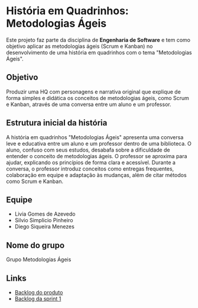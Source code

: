 # História em Quadrinhos: Metodologias Ágeis

Este projeto faz parte da disciplina de **Engenharia de Software** e tem como objetivo aplicar as metodologias ágeis (Scrum e Kanban) no desenvolvimento de uma história em quadrinhos com o tema "Metodologias Ágeis".

## Objetivo

Produzir uma HQ com personagens e narrativa original que explique de forma simples e didática os conceitos de metodologias ágeis, como Scrum e Kanban, através de uma conversa entre um aluno e um professor.

## Estrutura inicial da história

A história em quadrinhos "Metodologias Ágeis" apresenta uma conversa leve e educativa entre um aluno e um professor dentro de uma biblioteca. O aluno, confuso com seus estudos, desabafa sobre a dificuldade de entender o conceito de metodologias ágeis. O professor se aproxima para ajudar, explicando os princípios de forma clara e acessível. Durante a conversa, o professor introduz conceitos como entregas frequentes, colaboração em equipe e adaptação às mudanças, além de citar métodos como Scrum e Kanban.

## Equipe

- Livia Gomes de Azevedo  
- Silvio Simplicio Pinheiro  
-  Diego Siqueira Menezes

## Nome do grupo

Grupo Metodologias Ágeis

## Links

- [Backlog do produto](https://github.com/users/liviagomesa/projects/1/views/1)
- [Backlog da sprint 1](https://github.com/users/liviagomesa/projects/1/views/1?filterQuery=label%3Asprint1)
